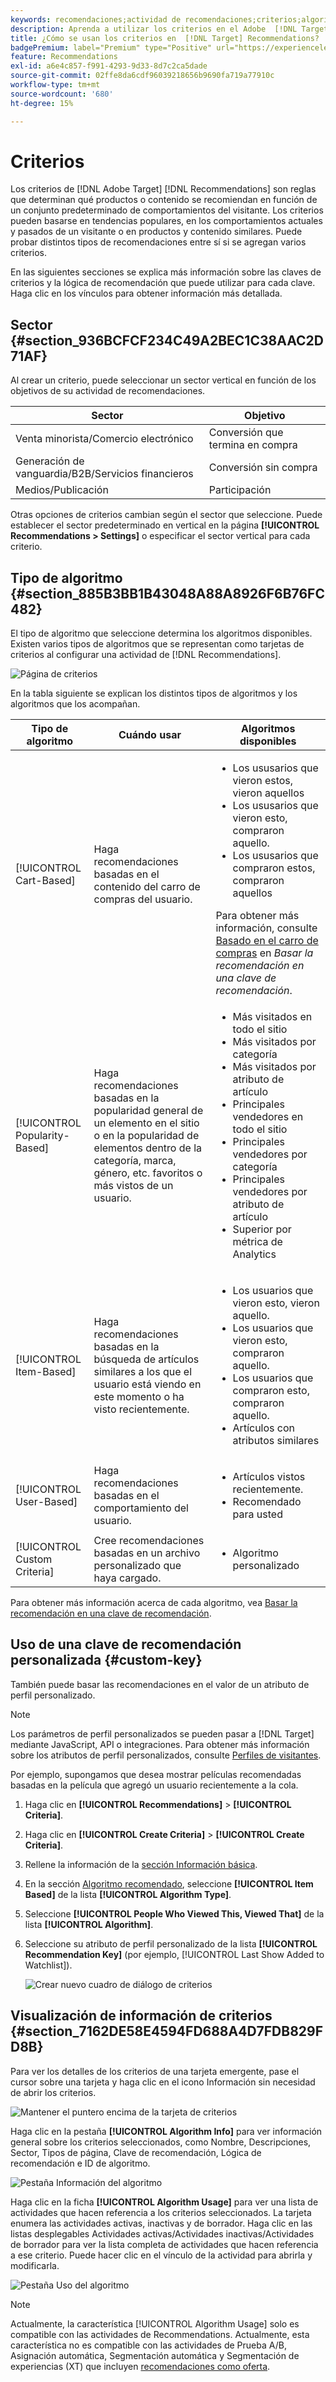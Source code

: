 ```yaml
---
keywords: recomendaciones;actividad de recomendaciones;criterios;algoritmo;clave de recomendación;clave personalizada;sector comercial;minorista;comercio electrónico;generación de posibles clientes;b2b;servicios financieros;medios;publicación
description: Aprenda a utilizar los criterios en el Adobe  [!DNL Target] [!DNL Recommendations].
title: ¿Cómo se usan los criterios en  [!DNL Target] Recommendations?
badgePremium: label="Premium" type="Positive" url="https://experienceleague.adobe.com/docs/target/using/introduction/intro.html?lang=es#premium newtab=true" tooltip="Consulte qué se incluye en Target Premium."
feature: Recommendations
exl-id: a6e4c857-f991-4293-9d33-8d7c2ca5dade
source-git-commit: 02ffe8da6cdf96039218656b9690fa719a77910c
workflow-type: tm+mt
source-wordcount: '680'
ht-degree: 15%

---
```


# Criterios

Los criterios de [!DNL Adobe Target] [!DNL Recommendations] son reglas que determinan qué productos o contenido se recomiendan en función de un conjunto predeterminado de comportamientos del visitante. Los criterios pueden basarse en tendencias populares, en los comportamientos actuales y pasados de un visitante o en productos y contenido similares. Puede probar distintos tipos de recomendaciones entre sí si se agregan varios criterios.

En las siguientes secciones se explica más información sobre las claves de criterios y la lógica de recomendación que puede utilizar para cada clave. Haga clic en los vínculos para obtener información más detallada.

## Sector {#section_936BCFCF234C49A2BEC1C38AAC2D71AF}

Al crear un criterio, puede seleccionar un sector vertical en función de los objetivos de su actividad de recomendaciones.

| Sector | Objetivo |
|--- |--- |
| Venta minorista/Comercio electrónico | Conversión que termina en compra |
| Generación de vanguardia/B2B/Servicios financieros | Conversión sin compra |
| Medios/Publicación | Participación |

Otras opciones de criterios cambian según el sector que seleccione. Puede establecer el sector predeterminado en vertical en la página **[!UICONTROL Recommendations > Settings]** o especificar el sector vertical para cada criterio.

## Tipo de algoritmo {#section_885B3BB1B43048A88A8926F6B76FC482}

El tipo de algoritmo que seleccione determina los algoritmos disponibles. Existen varios tipos de algoritmos que se representan como tarjetas de criterios al configurar una actividad de [!DNL Recommendations].

![Página de criterios](assets/criteria-page.png)

En la tabla siguiente se explican los distintos tipos de algoritmos y los algoritmos que los acompañan.

| Tipo de algoritmo | Cuándo usar | Algoritmos disponibles |
| --- | --- | --- |
| [!UICONTROL Cart-Based] | Haga recomendaciones basadas en el contenido del carro de compras del usuario. | <ul><li>Los ususarios que vieron estos, vieron aquellos</li><li>Los ususarios que vieron esto, compraron aquello.</li><li>Los ususarios que compraron estos, compraron aquellos</li></ul>Para obtener más información, consulte [Basado en el carro de compras](/help/main/c-recommendations/c-algorithms/base-the-recommendation-on-a-recommendation-key.md#cart-based) en *Basar la recomendación en una clave de recomendación*. |
| [!UICONTROL Popularity-Based] | Haga recomendaciones basadas en la popularidad general de un elemento en el sitio o en la popularidad de elementos dentro de la categoría, marca, género, etc. favoritos o más vistos de un usuario. | <ul><li>Más visitados en todo el sitio</li><li>Más visitados por categoría</li><li>Más visitados por atributo de artículo</li><li>Principales vendedores en todo el sitio</li><li>Principales vendedores por categoría</li><li>Principales vendedores por atributo de artículo</li><li>Superior por métrica de Analytics</li></ul> |
| [!UICONTROL Item-Based] | Haga recomendaciones basadas en la búsqueda de artículos similares a los que el usuario está viendo en este momento o ha visto recientemente. | <ul><li>Los usuarios que vieron esto, vieron aquello.</li><li>Los usuarios que vieron esto, compraron aquello.</li><li>Los usuarios que compraron esto, compraron aquello.</li><li>Artículos con atributos similares</li></ul> |
| [!UICONTROL User-Based] | Haga recomendaciones basadas en el comportamiento del usuario. | <ul><li>Artículos vistos recientemente. </li><li>Recomendado para usted</li></ul> |
| [!UICONTROL Custom Criteria] | Cree recomendaciones basadas en un archivo personalizado que haya cargado. | <ul><li>Algoritmo personalizado</li></ul> |

Para obtener más información acerca de cada algoritmo, vea [Basar la recomendación en una clave de recomendación](/help/main/c-recommendations/c-algorithms/base-the-recommendation-on-a-recommendation-key.md).

## Uso de una clave de recomendación personalizada {#custom-key}

También puede basar las recomendaciones en el valor de un atributo de perfil personalizado.

>[!NOTE]
>
>Los parámetros de perfil personalizados se pueden pasar a [!DNL Target] mediante JavaScript, API o integraciones. Para obtener más información sobre los atributos de perfil personalizados, consulte [Perfiles de visitantes](/help/main/c-target/c-visitor-profile/visitor-profile.md).

Por ejemplo, supongamos que desea mostrar películas recomendadas basadas en la película que agregó un usuario recientemente a la cola.

1. Haga clic en **[!UICONTROL Recommendations]** > **[!UICONTROL Criteria]**.

1. Haga clic en **[!UICONTROL Create Criteria]** > **[!UICONTROL Create Criteria]**.

1. Rellene la información de la [sección Información básica](/help/main/c-recommendations/c-algorithms/create-new-algorithm.md#info).

1. En la sección [Algoritmo recomendado](/help/main/c-recommendations/c-algorithms/create-new-algorithm.md#rec-algo), seleccione **[!UICONTROL Item Based]** de la lista **[!UICONTROL Algorithm Type]**.

1. Seleccione **[!UICONTROL People Who Viewed This, Viewed That]** de la lista **[!UICONTROL Algorithm]**.

1. Seleccione su atributo de perfil personalizado de la lista **[!UICONTROL Recommendation Key]** (por ejemplo, [!UICONTROL Last Show Added to Watchlist]).

   ![Crear nuevo cuadro de diálogo de criterios](assets/custom-key1.png)

## Visualización de información de criterios {#section_7162DE58E4594FD688A4D7FDB829FD8B}

Para ver los detalles de los criterios de una tarjeta emergente, pase el cursor sobre una tarjeta y haga clic en el icono Información sin necesidad de abrir los criterios.

![Mantener el puntero encima de la tarjeta de criterios](/help/main/c-recommendations/c-algorithms/assets/criteria_hover.png)

Haga clic en la pestaña **[!UICONTROL Algorithm Info]** para ver información general sobre los criterios seleccionados, como Nombre, Descripciones, Sector, Tipos de página, Clave de recomendación, Lógica de recomendación e ID de algoritmo.

![Pestaña Información del algoritmo](/help/main/c-recommendations/c-algorithms/assets/criteria_info.png)

Haga clic en la ficha **[!UICONTROL Algorithm Usage]** para ver una lista de actividades que hacen referencia a los criterios seleccionados. La tarjeta enumera las actividades activas, inactivas y de borrador. Haga clic en las listas desplegables Actividades activas/Actividades inactivas/Actividades de borrador para ver la lista completa de actividades que hacen referencia a ese criterio. Puede hacer clic en el vínculo de la actividad para abrirla y modificarla.

![Pestaña Uso del algoritmo](/help/main/c-recommendations/c-algorithms/assets/criteria_usage.png)

>[!NOTE]
>
>Actualmente, la característica [!UICONTROL Algorithm Usage] solo es compatible con las actividades de Recommendations. Actualmente, esta característica no es compatible con las actividades de Prueba A/B, Asignación automática, Segmentación automática y Segmentación de experiencias (XT) que incluyen [recomendaciones como oferta](/help/main/c-recommendations/recommendations-as-an-offer.md).

